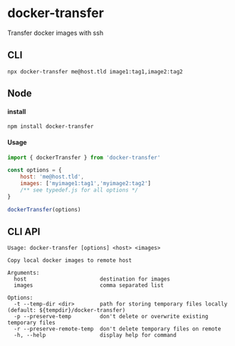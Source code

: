 # docker-transfer
Transfer docker images with ssh

## CLI
```
npx docker-transfer me@host.tld image1:tag1,image2:tag2
```

## Node

#### install
```
npm install docker-transfer
```

#### Usage
```javascript
import { dockerTransfer } from 'docker-transfer'

const options = {
    host: 'me@host.tld',
    images: ['myimage1:tag1','myimage2:tag2']
    /** see typedef.js for all options */
}

dockerTransfer(options)
```

## CLI API
```
Usage: docker-transfer [options] <host> <images>

Copy local docker images to remote host

Arguments:
  host                       destination for images
  images                     comma separated list

Options:
  -t --temp-dir <dir>        path for storing temporary files locally (default: ${tempdir}/docker-transfer)
  -p --preserve-temp         don't delete or overwrite existing temporary files
  -r --preserve-remote-temp  don't delete temporary files on remote
  -h, --help                 display help for command
```

